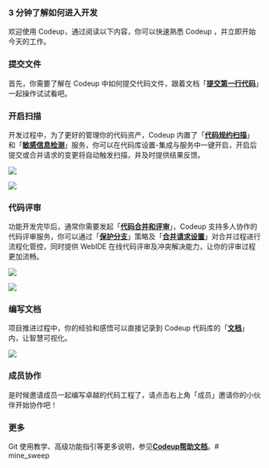 ### 3 分钟了解如何进入开发

欢迎使用 Codeup，通过阅读以下内容，你可以快速熟悉 Codeup ，并立即开始今天的工作。

### 提交**文件**

首先，你需要了解在 Codeup 中如何提交代码文件，跟着文档「[__提交第一行代码__](https://thoughts.teambition.com/sharespace/5d88b152037db60015203fd3/docs/5dc4f6786b81620014ef7574)」一起操作试试看吧。

### 开启扫描

开发过程中，为了更好的管理你的代码资产，Codeup 内置了「[__代码规约扫描__](https://thoughts.teambition.com/sharespace/5d88b152037db60015203fd3/docs/5dc4f68b6b81620014ef7588)」和「[__敏感信息检测__](https://thoughts.teambition.com/sharespace/5d88b152037db60015203fd3/docs/5dc4f6886b81620014ef7587)」服务，你可以在代码库设置-集成与服务中一键开启，开启后提交或合并请求的变更将自动触发扫描，并及时提供结果反馈。

![](https://img.alicdn.com/tfs/TB1nRDatoz1gK0jSZLeXXb9kVXa-1122-380.png "")

![](https://img.alicdn.com/tfs/TB1PrPatXY7gK0jSZKzXXaikpXa-1122-709.png "")

### 代码评审

功能开发完毕后，通常你需要发起「[__代码合并和评审__](https://thoughts.teambition.com/sharespace/5d88b152037db60015203fd3/docs/5dc4f6876b81620014ef7585)」，Codeup 支持多人协作的代码评审服务，你可以通过「[__保护分支__](https://thoughts.teambition.com/sharespace/5d88b152037db60015203fd3/docs/5dc4f68e6b81620014ef758c)」策略及「[__合并请求设置__](https://thoughts.teambition.com/sharespace/5d88b152037db60015203fd3/docs/5dc4f68f6b81620014ef758d)」对合并过程进行流程化管控，同时提供 WebIDE 在线代码评审及冲突解决能力，让你的评审过程更加流畅。

![](https://img.alicdn.com/tfs/TB1XHrctkP2gK0jSZPxXXacQpXa-1432-887.png "")

![](https://img.alicdn.com/tfs/TB1V3fctoY1gK0jSZFMXXaWcVXa-1432-600.png "")

### 编写文档

项目推进过程中，你的经验和感悟可以直接记录到 Codeup 代码库的「[__文档__](https://thoughts.teambition.com/sharespace/5d88b152037db60015203fd3/docs/5e13107eedac6e001bd84889)」内，让智慧可视化。

![](https://img.alicdn.com/tfs/TB1BN2ateT2gK0jSZFvXXXnFXXa-1432-700.png "")

### 成员协作

是时候邀请成员一起编写卓越的代码工程了，请点击右上角「成员」邀请你的小伙伴开始协作吧！

### 更多

Git 使用教学、高级功能指引等更多说明，参见[__Codeup帮助文档__](https://thoughts.teambition.com/sharespace/5d88b152037db60015203fd3/docs/5dc4f6756b81620014ef7571)。# mine_sweep
